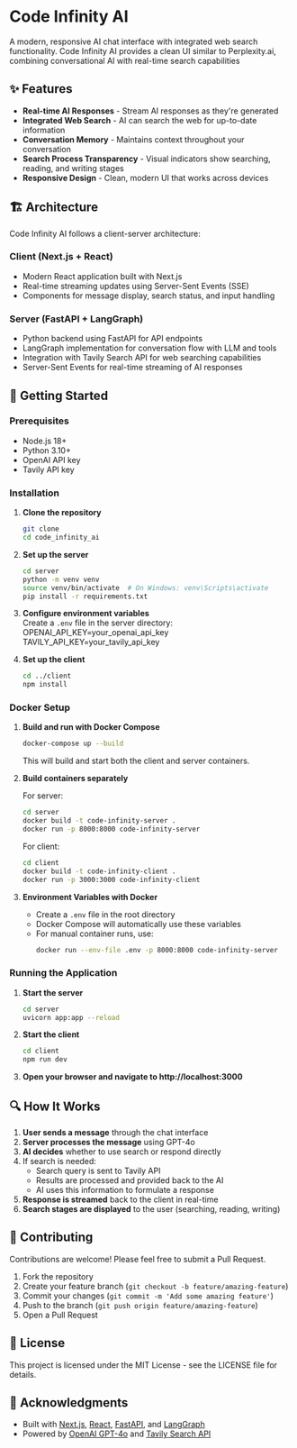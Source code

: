 # Code Infinity AI

A modern, responsive AI chat interface with integrated web search functionality. Code Infinity AI provides a clean UI similar to Perplexity.ai, combining conversational AI with real-time search capabilities

## ✨ Features

- **Real-time AI Responses** - Stream AI responses as they're generated
- **Integrated Web Search** - AI can search the web for up-to-date information
- **Conversation Memory** - Maintains context throughout your conversation
- **Search Process Transparency** - Visual indicators show searching, reading, and writing stages
- **Responsive Design** - Clean, modern UI that works across devices

## 🏗️ Architecture

Code Infinity AI follows a client-server architecture:

### Client (Next.js + React)

- Modern React application built with Next.js
- Real-time streaming updates using Server-Sent Events (SSE)
- Components for message display, search status, and input handling

### Server (FastAPI + LangGraph)

- Python backend using FastAPI for API endpoints
- LangGraph implementation for conversation flow with LLM and tools
- Integration with Tavily Search API for web searching capabilities
- Server-Sent Events for real-time streaming of AI responses

## 🚀 Getting Started

### Prerequisites

- Node.js 18+
- Python 3.10+
- OpenAI API key
- Tavily API key

### Installation

1. **Clone the repository**

   ```bash
   git clone
   cd code_infinity_ai
   ```

2. **Set up the server**

   ```bash
   cd server
   python -m venv venv
   source venv/bin/activate  # On Windows: venv\Scripts\activate
   pip install -r requirements.txt
   ```

3. **Configure environment variables**  
   Create a `.env` file in the server directory:
   OPENAI_API_KEY=your_openai_api_key
   TAVILY_API_KEY=your_tavily_api_key

4. **Set up the client**

   ```bash
   cd ../client
   npm install
   ```

### Docker Setup

1. **Build and run with Docker Compose**

   ```bash
   docker-compose up --build
   ```

   This will build and start both the client and server containers.

2. **Build containers separately**

   For server:

   ```bash
   cd server
   docker build -t code-infinity-server .
   docker run -p 8000:8000 code-infinity-server
   ```

   For client:

   ```bash
   cd client
   docker build -t code-infinity-client .
   docker run -p 3000:3000 code-infinity-client
   ```

3. **Environment Variables with Docker**
   - Create a `.env` file in the root directory
   - Docker Compose will automatically use these variables
   - For manual container runs, use:
     ```bash
     docker run --env-file .env -p 8000:8000 code-infinity-server
     ```

### Running the Application

1. **Start the server**

   ```bash
   cd server
   uvicorn app:app --reload

   ```

2. **Start the client**

   ```bash
   cd client
   npm run dev

   ```

3. **Open your browser and navigate to http://localhost:3000**

## 🔍 How It Works

1. **User sends a message** through the chat interface
2. **Server processes the message** using GPT-4o
3. **AI decides** whether to use search or respond directly
4. If search is needed:
   - Search query is sent to Tavily API
   - Results are processed and provided back to the AI
   - AI uses this information to formulate a response
5. **Response is streamed** back to the client in real-time
6. **Search stages are displayed** to the user (searching, reading, writing)

## 🤝 Contributing

Contributions are welcome! Please feel free to submit a Pull Request.

1. Fork the repository
2. Create your feature branch (`git checkout -b feature/amazing-feature`)
3. Commit your changes (`git commit -m 'Add some amazing feature'`)
4. Push to the branch (`git push origin feature/amazing-feature`)
5. Open a Pull Request

## 📝 License

This project is licensed under the MIT License - see the LICENSE file for details.

## 🙏 Acknowledgments

- Built with [Next.js](https://nextjs.org/), [React](https://reactjs.org/), [FastAPI](https://fastapi.tiangolo.com/), and [LangGraph](https://github.com/langchain-ai/langgraph)
- Powered by [OpenAI GPT-4o](https://openai.com/) and [Tavily Search API](https://tavily.com/)
